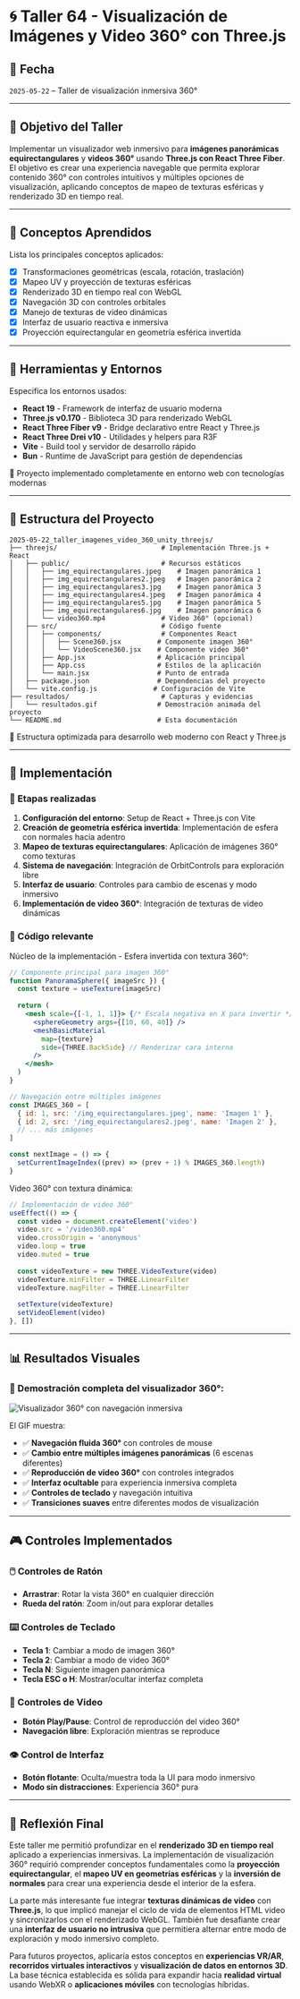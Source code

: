 # 🌀 Taller 64 - Visualización de Imágenes y Video 360° con Three.js

## 📅 Fecha
`2025-05-22` – Taller de visualización inmersiva 360°

---

## 🎯 Objetivo del Taller

Implementar un visualizador web inmersivo para **imágenes panorámicas equirectangulares** y **videos 360°** usando **Three.js con React Three Fiber**. El objetivo es crear una experiencia navegable que permita explorar contenido 360° con controles intuitivos y múltiples opciones de visualización, aplicando conceptos de mapeo de texturas esféricas y renderizado 3D en tiempo real.

---

## 🧠 Conceptos Aprendidos

Lista los principales conceptos aplicados:

- [x] Transformaciones geométricas (escala, rotación, traslación)
- [x] Mapeo UV y proyección de texturas esféricas
- [x] Renderizado 3D en tiempo real con WebGL
- [x] Navegación 3D con controles orbitales
- [x] Manejo de texturas de video dinámicas
- [x] Interfaz de usuario reactiva e inmersiva
- [x] Proyección equirectangular en geometría esférica invertida

---

## 🔧 Herramientas y Entornos

Especifica los entornos usados:

- **React 19** - Framework de interfaz de usuario moderna
- **Three.js v0.170** - Biblioteca 3D para renderizado WebGL
- **React Three Fiber v9** - Bridge declarativo entre React y Three.js
- **React Three Drei v10** - Utilidades y helpers para R3F
- **Vite** - Build tool y servidor de desarrollo rápido
- **Bun** - Runtime de JavaScript para gestión de dependencias

📌 Proyecto implementado completamente en entorno web con tecnologías modernas

---

## 📁 Estructura del Proyecto

```
2025-05-22_taller_imagenes_video_360_unity_threejs/
├── threejs/                          # Implementación Three.js + React
│   ├── public/                       # Recursos estáticos
│   │   ├── img_equirectangulares.jpeg    # Imagen panorámica 1
│   │   ├── img_equirectangulares2.jpeg   # Imagen panorámica 2
│   │   ├── img_equirectangulares3.jpg    # Imagen panorámica 3
│   │   ├── img_equirectangulares4.jpeg   # Imagen panorámica 4
│   │   ├── img_equirectangulares5.jpg    # Imagen panorámica 5
│   │   ├── img_equirectangulares6.jpg    # Imagen panorámica 6
│   │   └── video360.mp4              # Video 360° (opcional)
│   ├── src/                          # Código fuente
│   │   ├── components/               # Componentes React
│   │   │   ├── Scene360.jsx         # Componente imagen 360°
│   │   │   └── VideoScene360.jsx    # Componente video 360°
│   │   ├── App.jsx                  # Aplicación principal
│   │   ├── App.css                  # Estilos de la aplicación
│   │   └── main.jsx                 # Punto de entrada
│   ├── package.json                 # Dependencias del proyecto
│   └── vite.config.js              # Configuración de Vite
├── resultados/                       # Capturas y evidencias
│   └── resultados.gif               # Demostración animada del proyecto
└── README.md                        # Esta documentación
```

📎 Estructura optimizada para desarrollo web moderno con React y Three.js

---

## 🧪 Implementación

### 🔹 Etapas realizadas
1. **Configuración del entorno**: Setup de React + Three.js con Vite
2. **Creación de geometría esférica invertida**: Implementación de esfera con normales hacia adentro
3. **Mapeo de texturas equirectangulares**: Aplicación de imágenes 360° como texturas
4. **Sistema de navegación**: Integración de OrbitControls para exploración libre
5. **Interfaz de usuario**: Controles para cambio de escenas y modo inmersivo
6. **Implementación de video 360°**: Integración de texturas de video dinámicas

### 🔹 Código relevante

Núcleo de la implementación - Esfera invertida con textura 360°:

```jsx
// Componente principal para imagen 360°
function PanoramaSphere({ imageSrc }) {
  const texture = useTexture(imageSrc)
  
  return (
    <mesh scale={[-1, 1, 1]}> {/* Escala negativa en X para invertir */}
      <sphereGeometry args={[10, 60, 40]} />
      <meshBasicMaterial 
        map={texture} 
        side={THREE.BackSide} // Renderizar cara interna
      />
    </mesh>
  )
}

// Navegación entre múltiples imágenes
const IMAGES_360 = [
  { id: 1, src: '/img_equirectangulares.jpeg', name: 'Imagen 1' },
  { id: 2, src: '/img_equirectangulares2.jpeg', name: 'Imagen 2' },
  // ... más imágenes
]

const nextImage = () => {
  setCurrentImageIndex((prev) => (prev + 1) % IMAGES_360.length)
}
```

Video 360° con textura dinámica:

```jsx
// Implementación de video 360°
useEffect(() => {
  const video = document.createElement('video')
  video.src = '/video360.mp4'
  video.crossOrigin = 'anonymous'
  video.loop = true
  video.muted = true
  
  const videoTexture = new THREE.VideoTexture(video)
  videoTexture.minFilter = THREE.LinearFilter
  videoTexture.magFilter = THREE.LinearFilter
  
  setTexture(videoTexture)
  setVideoElement(video)
}, [])
```

---

## 📊 Resultados Visuales

### 📌 Demostración completa del visualizador 360°:

![Visualizador 360° con navegación inmersiva](./resultados/resultados.gif)

El GIF muestra:
- ✅ **Navegación fluida 360°** con controles de mouse
- ✅ **Cambio entre múltiples imágenes panorámicas** (6 escenas diferentes)
- ✅ **Reproducción de video 360°** con controles integrados
- ✅ **Interfaz ocultable** para experiencia inmersiva completa
- ✅ **Controles de teclado** y navegación intuitiva
- ✅ **Transiciones suaves** entre diferentes modos de visualización

---

## 🎮 Controles Implementados

### 🖱️ Controles de Ratón
- **Arrastrar**: Rotar la vista 360° en cualquier dirección
- **Rueda del ratón**: Zoom in/out para explorar detalles

### ⌨️ Controles de Teclado
- **Tecla 1**: Cambiar a modo de imagen 360°
- **Tecla 2**: Cambiar a modo de video 360°
- **Tecla N**: Siguiente imagen panorámica
- **Tecla ESC o H**: Mostrar/ocultar interfaz completa

### 🎥 Controles de Video
- **Botón Play/Pause**: Control de reproducción del video 360°
- **Navegación libre**: Exploración mientras se reproduce

### 👁️ Control de Interfaz
- **Botón flotante**: Oculta/muestra toda la UI para modo inmersivo
- **Modo sin distracciones**: Experiencia 360° pura

---

## 💬 Reflexión Final

Este taller me permitió profundizar en el **renderizado 3D en tiempo real** aplicado a experiencias inmersivas. La implementación de visualización 360° requirió comprender conceptos fundamentales como la **proyección equirectangular**, el **mapeo UV en geometrías esféricas** y la **inversión de normales** para crear una experiencia desde el interior de la esfera.

La parte más interesante fue integrar **texturas dinámicas de video** con **Three.js**, lo que implicó manejar el ciclo de vida de elementos HTML video y sincronizarlos con el renderizado WebGL. También fue desafiante crear una **interfaz de usuario no intrusiva** que permitiera alternar entre modo de exploración y modo inmersivo completo.

Para futuros proyectos, aplicaría estos conceptos en **experiencias VR/AR**, **recorridos virtuales interactivos** y **visualización de datos en entornos 3D**. La base técnica establecida es sólida para expandir hacia **realidad virtual** usando WebXR o **aplicaciones móviles** con tecnologías híbridas.